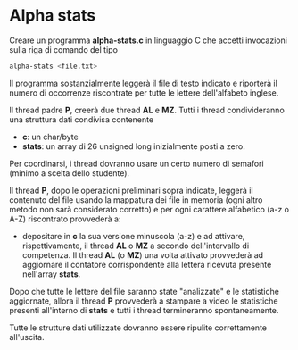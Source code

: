 # Alpha stats

Creare un programma **alpha-stats.c** in linguaggio C che accetti invocazioni sulla riga di comando del tipo
```bash
alpha-stats <file.txt>
```

Il programma sostanzialmente leggerà il file di testo indicato e riporterà il numero di occorrenze riscontrate per tutte le lettere dell'alfabeto inglese.

Il thread padre **P**, creerà due thread **AL** e **MZ**. Tutti i thread condivideranno una struttura dati condivisa contenente 
- **c**: un char/byte
- **stats**: un array di 26 unsigned long inizialmente posti a zero.

Per coordinarsi, i thread dovranno usare un certo numero di semafori (minimo a scelta dello studente).

Il thread **P**, dopo le operazioni preliminari sopra indicate, leggerà il contenuto del file usando la mappatura dei file in memoria (ogni altro metodo non sarà considerato corretto) e per ogni carattere alfabetico (a-z o A-Z) riscontrato provvederà a:
- depositare in **c** la sua versione minuscola (a-z) e ad attivare, rispettivamente, il thread **AL** o **MZ** a secondo dell'intervallo di competenza. Il thread **AL** (o **MZ**) una volta attivato provvederà ad aggiornare il contatore corrispondente alla lettera ricevuta presente nell'array **stats**.

Dopo che tutte le lettere del file saranno state "analizzate" e le statistiche aggiornate, allora il thread **P** provvederà a stampare a video le statistiche presenti all'interno di **stats** e tutti i thread termineranno spontaneamente.

Tutte le strutture dati utilizzate dovranno essere ripulite correttamente all'uscita.
